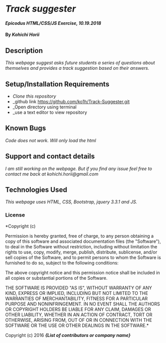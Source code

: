 # _Track suggester_

#### _Epicodus HTML/CSS/JS Exercise, 10.19.2018_

#### By _Kohichi Horii_

## Description

_This webpage suggest asks future students a series of questions about themselves and provides a track suggestion based on their answers._

## Setup/Installation Requirements

* _Clone this repository_
* _github link https://github.com/ko1h/Track-Suggester.git
* _Open directory using terminal
* _use a text editor to view repository

## Known Bugs

_Code does not work. Will only load the html_

## Support and contact details

_I am still working on the webpage. But if you find any issue feel free to contact me back at kohichi.horii@gmail.com_

## Technologies Used

_This webpage uses HTML, CSS, Bootstrap, jquery 3.3.1 and JS._

### License

*Copyright (c) <year> <copyright holders>

Permission is hereby granted, free of charge, to any person obtaining a copy
of this software and associated documentation files (the "Software"), to deal
in the Software without restriction, including without limitation the rights
to use, copy, modify, merge, publish, distribute, sublicense, and/or sell
copies of the Software, and to permit persons to whom the Software is
furnished to do so, subject to the following conditions:

The above copyright notice and this permission notice shall be included in all
copies or substantial portions of the Software.

THE SOFTWARE IS PROVIDED "AS IS", WITHOUT WARRANTY OF ANY KIND, EXPRESS OR
IMPLIED, INCLUDING BUT NOT LIMITED TO THE WARRANTIES OF MERCHANTABILITY,
FITNESS FOR A PARTICULAR PURPOSE AND NONINFRINGEMENT. IN NO EVENT SHALL THE
AUTHORS OR COPYRIGHT HOLDERS BE LIABLE FOR ANY CLAIM, DAMAGES OR OTHER
LIABILITY, WHETHER IN AN ACTION OF CONTRACT, TORT OR OTHERWISE, ARISING FROM,
OUT OF OR IN CONNECTION WITH THE SOFTWARE OR THE USE OR OTHER DEALINGS IN THE
SOFTWARE.*

Copyright (c) 2016 **_{List of contributors or company name}_**
